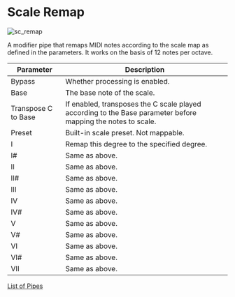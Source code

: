 # Scale Remap

![sc_remap](https://blokas.io/images/midihub/pipes/sc_remap.svg)

A modifier pipe that remaps MIDI notes according to the scale map as defined in the parameters.
It works on the basis of 12 notes per octave.

| Parameter              | Description                                |
| ---------------------- | ------------------------------------------ |
| Bypass                 | Whether processing is enabled.             |
| Base                   | The base note of the scale.                |
| Transpose C to Base    | If enabled, transposes the C scale played according to the Base parameter before mapping the notes to scale. |
| Preset                 | Built-in scale preset. Not mappable.       |
| I                      | Remap this degree to the specified degree. |
| I#                     | Same as above.                             |
| II                     | Same as above.                             |
| II#                    | Same as above.                             |
| III                    | Same as above.                             |
| IV                     | Same as above.                             |
| IV#                    | Same as above.                             |
| V                      | Same as above.                             |
| V#                     | Same as above.                             |
| VI                     | Same as above.                             |
| VI#                    | Same as above.                             |
| VII                    | Same as above.                             |

<span class="blokas-web-hide">

[List of Pipes](index.md#the-list-of-pipes)

</span>